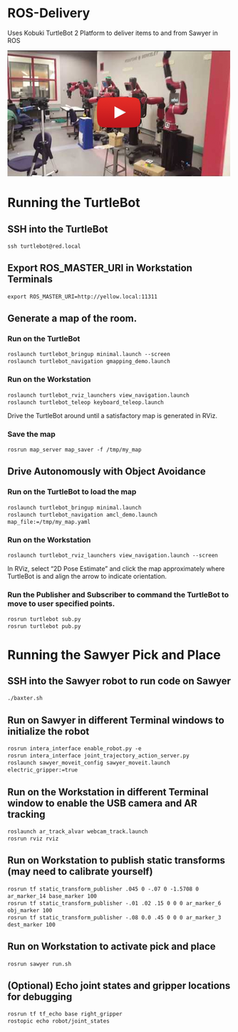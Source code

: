 # ROS-Delivery
Uses Kobuki TurtleBot 2 Platform to deliver items to and from Sawyer in ROS
<br>

[![Alt text](https://github.com/SahilSancheti/ROS-Delivery/blob/master/scripts/video.png)](https://www.youtube.com/watch?v=Up7FTVMkmsk)

# Running the TurtleBot

## SSH into the TurtleBot
    ssh turtlebot@red.local
## Export ROS_MASTER_URI in Workstation Terminals
    export ROS_MASTER_URI=http://yellow.local:11311

## Generate a map of the room.
### Run on the TurtleBot
    roslaunch turtlebot_bringup minimal.launch --screen 
    roslaunch turtlebot_navigation gmapping_demo.launch
### Run on the Workstation
    roslaunch turtlebot_rviz_launchers view_navigation.launch
    roslaunch turtlebot_teleop keyboard_teleop.launch

Drive the TurtleBot around until a satisfactory map is generated in RViz.

### Save the map
    rosrun map_server map_saver -f /tmp/my_map

## Drive Autonomously with Object Avoidance
### Run on the TurtleBot to load the map
    roslaunch turtlebot_bringup minimal.launch
    roslaunch turtlebot_navigation amcl_demo.launch map_file:=/tmp/my_map.yaml

### Run on the Workstation
    roslaunch turtlebot_rviz_launchers view_navigation.launch --screen

In RViz, select “2D Pose Estimate” and click the map approximately where TurtleBot is and align the arrow to indicate orientation.

### Run the Publisher and Subscriber to command the TurtleBot to move to user specified points.
    rosrun turtlebot sub.py
    rosrun turtlebot pub.py

# Running the Sawyer Pick and Place

## SSH into the Sawyer robot to run code on Sawyer
    ./baxter.sh

## Run on Sawyer in different Terminal windows to initialize the robot
    rosrun intera_interface enable_robot.py -e
    rosrun intera_interface joint_trajectory_action_server.py
    roslaunch sawyer_moveit_config sawyer_moveit.launch electric_gripper:=true

## Run on the Workstation in different Terminal window to enable the USB camera and AR tracking
    roslaunch ar_track_alvar webcam_track.launch
    rosrun rviz rviz
    
## Run on Workstation to publish static transforms (may need to calibrate yourself)
    rosrun tf static_transform_publisher .045 0 -.07 0 -1.5708 0 ar_marker_14 base_marker 100
    rosrun tf static_transform_publisher -.01 .02 .15 0 0 0 ar_marker_6 obj_marker 100
    rosrun tf static_transform_publisher -.08 0.0 .45 0 0 0 ar_marker_3 dest_marker 100

## Run on Workstation to activate pick and place
    rosrun sawyer run.sh

## (Optional) Echo joint states and gripper locations for debugging
    rosrun tf tf_echo base right_gripper
    rostopic echo robot/joint_states
